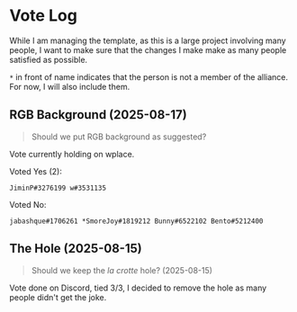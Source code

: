 # Vote Log

While I am managing the template, as this is a large project involving many people, I want to make sure that the changes I make make as many people satisfied as possible.

`*` in front of name indicates that the person is not a member of the alliance. For now, I will also include them.

## RGB Background (2025-08-17)

> Should we put RGB background as suggested?

Vote currently holding on wplace.

Voted Yes (2):

`JiminP#3276199 w#3531135`

Voted No:

`jabashque#1706261 *SmoreJoy#1819212 Bunny#6522102 Bento#5212400`

## The Hole (2025-08-15)

> Should we keep the *la crotte* hole? (2025-08-15)

Vote done on Discord, tied 3/3, I decided to remove the hole as many people didn't get the joke.
